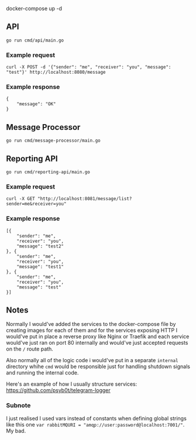 docker-compose up -d

## API

`go run cmd/api/main.go`

### Example request

```
curl -X POST -d '{"sender": "me", "receiver": "you", "message": "test"}' http://localhost:8080/message
```

### Example response

```
{
	"message": "OK"
}
```

## Message Processor

`go run cmd/message-processor/main.go`

## Reporting API

`go run cmd/reporting-api/main.go`

### Example request

```
curl -X GET "http://localhost:8081/message/list?sender=me&receiver=you"
```

### Example response

```
[{
	"sender": "me",
	"receiver": "you",
	"message": "test2"
}, {
	"sender": "me",
	"receiver": "you",
	"message": "test1"
}, {
	"sender": "me",
	"receiver": "you",
	"message": "test"
}]
```

## Notes

Normally I would've added the services to the docker-compose file by creating images for each of them and for the services exposing HTTP I would've put in place a reverse proxy like Nginx or Traefik and each service would've just ran on port 80 internally and would've just accepted requests on the `/` route path.

Also normally all of the logic code i would've put in a separate `internal` directory whihe `cmd` would be responsible just for handling shutdown signals and running the internal code.

Here's an example of how I usually structure services: https://github.com/psyb0t/telegram-logger

### Subnote

I just realised I used vars instead of constants when defining global strings like this one `var rabbitMQURI = "amqp://user:password@localhost:7001/"`. My bad.

